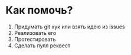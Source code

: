 # Как помочь?

1. Придумать git хук или взять идею из issues
2. Реализовать его
3. Протестировать
4. Сделать пулл реквест
